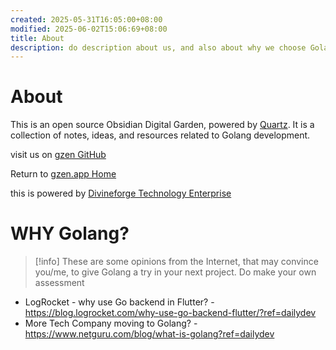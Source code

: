 ```yaml
---
created: 2025-05-31T16:05:00+08:00
modified: 2025-06-02T15:06:69+08:00
title: About
description: do description about us, and also about why we choose Golang, and what's are the Good use Cases about it?
---
```

# About

This is an open source Obsidian Digital Garden, powered by [Quartz](https://quartz.jzhao.xyz/). It is a collection of notes, ideas, and resources related to Golang development.

visit us on  [gzen GitHub](https://github.com/divineforge/gozendev)

Return to  [gzen.app Home](https://gzen.app/)

this is powered by [Divineforge Technology Enterprise](https://divineforge.com)


# WHY Golang? 
> [!info] These are some opinions from the Internet, that may convince you/me, to give Golang a try in your next project. Do make your own assessment

- LogRocket - why use Go backend in Flutter? - https://blog.logrocket.com/why-use-go-backend-flutter/?ref=dailydev
- More Tech Company moving to Golang? - https://www.netguru.com/blog/what-is-golang?ref=dailydev